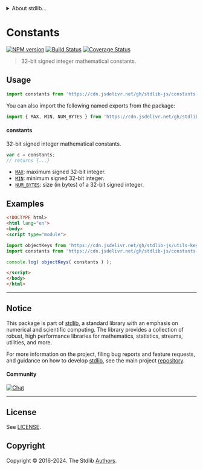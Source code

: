 <!--

@license Apache-2.0

Copyright (c) 2021 The Stdlib Authors.

Licensed under the Apache License, Version 2.0 (the "License");
you may not use this file except in compliance with the License.
You may obtain a copy of the License at

   http://www.apache.org/licenses/LICENSE-2.0

Unless required by applicable law or agreed to in writing, software
distributed under the License is distributed on an "AS IS" BASIS,
WITHOUT WARRANTIES OR CONDITIONS OF ANY KIND, either express or implied.
See the License for the specific language governing permissions and
limitations under the License.

-->


<details>
  <summary>
    About stdlib...
  </summary>
  <p>We believe in a future in which the web is a preferred environment for numerical computation. To help realize this future, we've built stdlib. stdlib is a standard library, with an emphasis on numerical and scientific computation, written in JavaScript (and C) for execution in browsers and in Node.js.</p>
  <p>The library is fully decomposable, being architected in such a way that you can swap out and mix and match APIs and functionality to cater to your exact preferences and use cases.</p>
  <p>When you use stdlib, you can be absolutely certain that you are using the most thorough, rigorous, well-written, studied, documented, tested, measured, and high-quality code out there.</p>
  <p>To join us in bringing numerical computing to the web, get started by checking us out on <a href="https://github.com/stdlib-js/stdlib">GitHub</a>, and please consider <a href="https://opencollective.com/stdlib">financially supporting stdlib</a>. We greatly appreciate your continued support!</p>
</details>

# Constants

[![NPM version][npm-image]][npm-url] [![Build Status][test-image]][test-url] [![Coverage Status][coverage-image]][coverage-url] <!-- [![dependencies][dependencies-image]][dependencies-url] -->

> 32-bit signed integer mathematical constants.



<section class="usage">

## Usage

```javascript
import constants from 'https://cdn.jsdelivr.net/gh/stdlib-js/constants-int32@v0.3.0-esm/index.mjs';
```

You can also import the following named exports from the package:

```javascript
import { MAX, MIN, NUM_BYTES } from 'https://cdn.jsdelivr.net/gh/stdlib-js/constants-int32@v0.3.0-esm/index.mjs';
```

#### constants

32-bit signed integer mathematical constants.

```javascript
var c = constants;
// returns {...}
```

<!-- <toc pattern="*" > -->

<div class="namespace-toc">

-   <span class="signature">[`MAX`][@stdlib/constants/int32/max]</span><span class="delimiter">: </span><span class="description">maximum signed 32-bit integer.</span>
-   <span class="signature">[`MIN`][@stdlib/constants/int32/min]</span><span class="delimiter">: </span><span class="description">minimum signed 32-bit integer.</span>
-   <span class="signature">[`NUM_BYTES`][@stdlib/constants/int32/num-bytes]</span><span class="delimiter">: </span><span class="description">size (in bytes) of a 32-bit signed integer.</span>

</div>

<!-- </toc> -->

</section>

<!-- /.usage -->

<section class="examples">

## Examples

<!-- TODO: better examples -->

<!-- eslint no-undef: "error" -->

```html
<!DOCTYPE html>
<html lang="en">
<body>
<script type="module">

import objectKeys from 'https://cdn.jsdelivr.net/gh/stdlib-js/utils-keys@esm/index.mjs';
import constants from 'https://cdn.jsdelivr.net/gh/stdlib-js/constants-int32@v0.3.0-esm/index.mjs';

console.log( objectKeys( constants ) );

</script>
</body>
</html>
```

</section>

<!-- /.examples -->

<!-- Section for related `stdlib` packages. Do not manually edit this section, as it is automatically populated. -->

<section class="related">

</section>

<!-- /.related -->

<!-- Section for all links. Make sure to keep an empty line after the `section` element and another before the `/section` close. -->


<section class="main-repo" >

* * *

## Notice

This package is part of [stdlib][stdlib], a standard library with an emphasis on numerical and scientific computing. The library provides a collection of robust, high performance libraries for mathematics, statistics, streams, utilities, and more.

For more information on the project, filing bug reports and feature requests, and guidance on how to develop [stdlib][stdlib], see the main project [repository][stdlib].

#### Community

[![Chat][chat-image]][chat-url]

---

## License

See [LICENSE][stdlib-license].


## Copyright

Copyright &copy; 2016-2024. The Stdlib [Authors][stdlib-authors].

</section>

<!-- /.stdlib -->

<!-- Section for all links. Make sure to keep an empty line after the `section` element and another before the `/section` close. -->

<section class="links">

[npm-image]: http://img.shields.io/npm/v/@stdlib/constants-int32.svg
[npm-url]: https://npmjs.org/package/@stdlib/constants-int32

[test-image]: https://github.com/stdlib-js/constants-int32/actions/workflows/test.yml/badge.svg?branch=v0.3.0
[test-url]: https://github.com/stdlib-js/constants-int32/actions/workflows/test.yml?query=branch:v0.3.0

[coverage-image]: https://img.shields.io/codecov/c/github/stdlib-js/constants-int32/main.svg
[coverage-url]: https://codecov.io/github/stdlib-js/constants-int32?branch=main

<!--

[dependencies-image]: https://img.shields.io/david/stdlib-js/constants-int32.svg
[dependencies-url]: https://david-dm.org/stdlib-js/constants-int32/main

-->

[chat-image]: https://img.shields.io/gitter/room/stdlib-js/stdlib.svg
[chat-url]: https://app.gitter.im/#/room/#stdlib-js_stdlib:gitter.im

[stdlib]: https://github.com/stdlib-js/stdlib

[stdlib-authors]: https://github.com/stdlib-js/stdlib/graphs/contributors

[umd]: https://github.com/umdjs/umd
[es-module]: https://developer.mozilla.org/en-US/docs/Web/JavaScript/Guide/Modules

[deno-url]: https://github.com/stdlib-js/constants-int32/tree/deno
[deno-readme]: https://github.com/stdlib-js/constants-int32/blob/deno/README.md
[umd-url]: https://github.com/stdlib-js/constants-int32/tree/umd
[umd-readme]: https://github.com/stdlib-js/constants-int32/blob/umd/README.md
[esm-url]: https://github.com/stdlib-js/constants-int32/tree/esm
[esm-readme]: https://github.com/stdlib-js/constants-int32/blob/esm/README.md
[branches-url]: https://github.com/stdlib-js/constants-int32/blob/main/branches.md

[stdlib-license]: https://raw.githubusercontent.com/stdlib-js/constants-int32/main/LICENSE

<!-- <toc-links> -->

[@stdlib/constants/int32/max]: https://github.com/stdlib-js/constants-int32-max/tree/esm

[@stdlib/constants/int32/min]: https://github.com/stdlib-js/constants-int32-min/tree/esm

[@stdlib/constants/int32/num-bytes]: https://github.com/stdlib-js/constants-int32-num-bytes/tree/esm

<!-- </toc-links> -->

</section>

<!-- /.links -->
